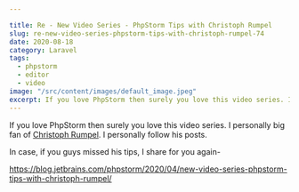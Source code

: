 ```yaml
---

title: Re - New Video Series - PhpStorm Tips with Christoph Rumpel
slug: re-new-video-series-phpstorm-tips-with-christoph-rumpel-74
date: 2020-08-18
category: Laravel
tags:
  - phpstorm
  - editor
  - video
image: "/src/content/images/default_image.jpeg"
excerpt: If you love PhpStorm then surely you love this video series. I personally big fan of [Christoph Rumpel](https://twitter.com/christophrumpel). I personally follow his posts.
---
```


If you love PhpStorm then surely you love this video series. I personally big fan of [Christoph Rumpel](https://twitter.com/christophrumpel). I personally follow his posts.

In case, if you guys missed his tips, I share for you again-

https://blog.jetbrains.com/phpstorm/2020/04/new-video-series-phpstorm-tips-with-christoph-rumpel/